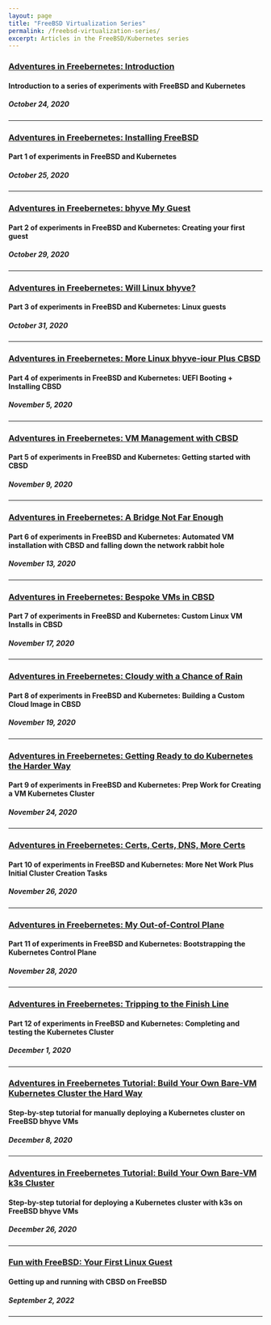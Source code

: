 ```yaml
---
layout: page
title: "FreeBSD Virtualization Series"
permalink: /freebsd-virtualization-series/
excerpt: Articles in the FreeBSD/Kubernetes series
---
```


### [Adventures in Freebernetes: Introduction](/2020/10/24/adventures-in-freebernetes-introduction/)

#### Introduction to a series of experiments with FreeBSD and Kubernetes

##### October 24, 2020

* * *
### [Adventures in Freebernetes: Installing FreeBSD](/2020/10/25/adventures-in-freebernetes-installing-freebsd/)

#### Part 1 of experiments in FreeBSD and Kubernetes

##### October 25, 2020

* * *
### [Adventures in Freebernetes: bhyve My Guest](/2020/10/29/adventures-in-freebernetes-bhyve-my-guest/)

#### Part 2 of experiments in FreeBSD and Kubernetes: Creating your first guest

##### October 29, 2020

* * *
### [Adventures in Freebernetes: Will Linux bhyve?](/2020/10/31/adventures-in-freebernetes-will-linux-bhyve/)

#### Part 3 of experiments in FreeBSD and Kubernetes: Linux guests

##### October 31, 2020

* * *
### [Adventures in Freebernetes: More Linux bhyve-iour Plus CBSD](/2020/11/05/adventures-in-freebernetes-more-linux-bhyve-iour-plus-cbsd/)

#### Part 4 of experiments in FreeBSD and Kubernetes: UEFI Booting + Installing CBSD

##### November  5, 2020

* * *
### [Adventures in Freebernetes: VM Management with CBSD](/2020/11/09/adventures-in-freebernetes-vm-management-with-cbsd/)

#### Part 5 of experiments in FreeBSD and Kubernetes: Getting started with CBSD

##### November  9, 2020

* * *
### [Adventures in Freebernetes: A Bridge Not Far Enough](/2020/11/13/adventures-in-freebernetes-a-bridge-not-far-enough/)

#### Part 6 of experiments in FreeBSD and Kubernetes: Automated VM installation with CBSD and falling down the network rabbit hole

##### November 13, 2020

* * *
### [Adventures in Freebernetes: Bespoke VMs in CBSD](/2020/11/17/adventures-in-freebernetes-bespoke-vms-in-cbsd/)

#### Part 7 of experiments in FreeBSD and Kubernetes: Custom Linux VM Installs in CBSD

##### November 17, 2020

* * *
### [Adventures in Freebernetes: Cloudy with a Chance of Rain](/2020/11/19/adventures-in-freebernetes-cloudy-with-a-chance-of-rain/)

#### Part 8 of experiments in FreeBSD and Kubernetes: Building a Custom Cloud Image in CBSD

##### November 19, 2020

* * *
### [Adventures in Freebernetes: Getting Ready to do Kubernetes the Harder Way](/2020/11/24/adventures-in-freebernetes-getting-ready-to-do-kubernetes-the-harder-way/)

#### Part 9 of experiments in FreeBSD and Kubernetes: Prep Work for Creating a VM Kubernetes Cluster

##### November 24, 2020

* * *
### [Adventures in Freebernetes: Certs, Certs, DNS, More Certs](/2020/11/26/adventures-in-freebernetes-certs-certs-dns-more-certs/)

#### Part 10 of experiments in FreeBSD and Kubernetes: More Net Work Plus Initial Cluster Creation Tasks

##### November 26, 2020

* * *
### [Adventures in Freebernetes: My Out-of-Control Plane](/2020/11/28/adventures-in-freebernetes-my-out-of-control-plane/)

#### Part 11 of experiments in FreeBSD and Kubernetes: Bootstrapping the Kubernetes Control Plane

##### November 28, 2020

* * *
### [Adventures in Freebernetes: Tripping to the Finish Line](/2020/12/01/adventures-in-freebernetes-tripping-to-the-finish-line/)

#### Part 12 of experiments in FreeBSD and Kubernetes: Completing and testing the Kubernetes Cluster

##### December  1, 2020

* * *
### [Adventures in Freebernetes Tutorial: Build Your Own Bare-VM Kubernetes Cluster the Hard Way](/2020/12/08/adventures-in-freebernetes-tutorial-build-your-own-bare-vm-kubernetes-cluster-the-hard-way/)

#### Step-by-step tutorial for manually deploying a Kubernetes cluster on FreeBSD bhyve VMs

##### December  8, 2020

* * *
### [Adventures in Freebernetes Tutorial: Build Your Own Bare-VM k3s Cluster](/2020/12/26/adventures-in-freebernetes-tutorial-build-your-own-bare-vm-k3s-cluster/)

#### Step-by-step tutorial for deploying a Kubernetes cluster with k3s on FreeBSD bhyve VMs

##### December 26, 2020

* * *
### [Fun with FreeBSD: Your First Linux Guest](/2022/09/02/fun-with-freebsd-first-linux-guest/)

#### Getting up and running with CBSD on FreeBSD

##### September 2, 2022

* * *
